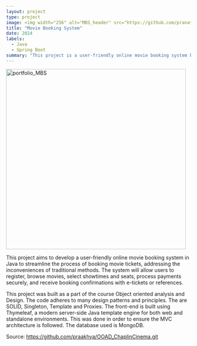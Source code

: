 ```yaml
---
layout: project
type: project
image: <img width="256" alt="MBS_header" src="https://github.com/pranathipraveen1402/pranathipraveen1402.github.io/assets/105574251/eb1ce3e3-490e-4df4-b5e6-cbfe616c776a">
title: "Movie Booking System"
date: 2024
labels:
  - Java 
  - Spring Boot
summary: "This project is a user-friendly online movie booking system built in Java 
---
```


<img width="490" alt="portfolio_MBS" src="https://github.com/pranathipraveen1402/pranathipraveen1402.github.io/assets/105574251/ce68623a-89a7-4544-b0c1-4e082f94835d">

This project aims to develop a user-friendly online movie booking system in Java to streamline the process of booking movie tickets, addressing the inconveniences of traditional methods. The system will allow users to register, browse movies, select showtimes and seats, process payments securely, and receive booking confirmations with e-tickets or references.

This project was built as a part of the course Object oriented analysis and Design. The code adheres to many design patterns and principles. The are SOLID, Singleton, Template and Proxies. The front-end is built using Thymeleaf, a modern server-side Java template engine for both web and standalone environments. This was done in order to ensure the MVC architecture is followed. The database used is MongoDB. 

Source: https://github.com/praakhya/OOAD_ChaplinCinema.git
